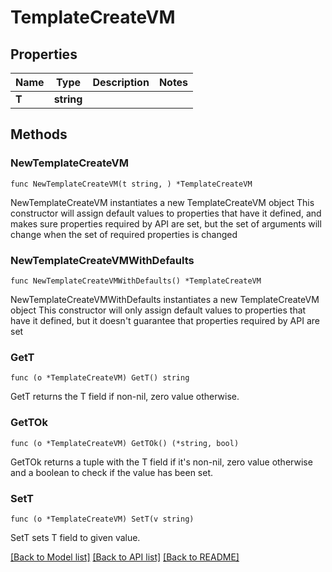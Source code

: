 # TemplateCreateVM

## Properties

Name | Type | Description | Notes
------------ | ------------- | ------------- | -------------
**T** | **string** |  | 

## Methods

### NewTemplateCreateVM

`func NewTemplateCreateVM(t string, ) *TemplateCreateVM`

NewTemplateCreateVM instantiates a new TemplateCreateVM object
This constructor will assign default values to properties that have it defined,
and makes sure properties required by API are set, but the set of arguments
will change when the set of required properties is changed

### NewTemplateCreateVMWithDefaults

`func NewTemplateCreateVMWithDefaults() *TemplateCreateVM`

NewTemplateCreateVMWithDefaults instantiates a new TemplateCreateVM object
This constructor will only assign default values to properties that have it defined,
but it doesn't guarantee that properties required by API are set

### GetT

`func (o *TemplateCreateVM) GetT() string`

GetT returns the T field if non-nil, zero value otherwise.

### GetTOk

`func (o *TemplateCreateVM) GetTOk() (*string, bool)`

GetTOk returns a tuple with the T field if it's non-nil, zero value otherwise
and a boolean to check if the value has been set.

### SetT

`func (o *TemplateCreateVM) SetT(v string)`

SetT sets T field to given value.



[[Back to Model list]](../README.md#documentation-for-models) [[Back to API list]](../README.md#documentation-for-api-endpoints) [[Back to README]](../README.md)


